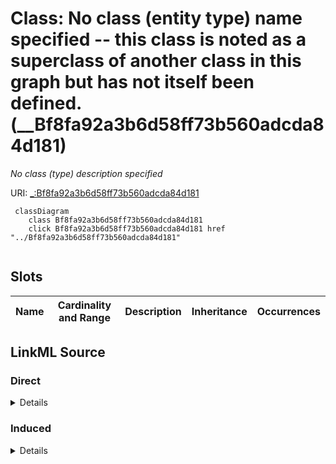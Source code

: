 

# Class: No class (entity type) name specified -- this class is noted as a superclass of another class in this graph but has not itself been defined. (__Bf8fa92a3b6d58ff73b560adcda84d181)


_No class (type) description specified_







URI: [_:Bf8fa92a3b6d58ff73b560adcda84d181](_:Bf8fa92a3b6d58ff73b560adcda84d181)






```mermaid
 classDiagram
    class Bf8fa92a3b6d58ff73b560adcda84d181
    click Bf8fa92a3b6d58ff73b560adcda84d181 href "../Bf8fa92a3b6d58ff73b560adcda84d181"
      
```




<!-- no inheritance hierarchy -->


## Slots

| Name | Cardinality and Range | Description | Inheritance | Occurrences |
| ---  | --- | --- | --- | --- |














## LinkML Source

<!-- TODO: investigate https://stackoverflow.com/questions/37606292/how-to-create-tabbed-code-blocks-in-mkdocs-or-sphinx -->

### Direct

<details>

```yaml
name: __Bf8fa92a3b6d58ff73b560adcda84d181
conforms_to: No schema conformance document specified
description: No class (type) description specified
title: No class (entity type) name specified -- this class is noted as a superclass
  of another class in this graph but has not itself been defined.
from_schema: sawgraph-kg
rank: 1000
class_uri: _:Bf8fa92a3b6d58ff73b560adcda84d181

```
</details>

### Induced

<details>

```yaml
name: __Bf8fa92a3b6d58ff73b560adcda84d181
conforms_to: No schema conformance document specified
description: No class (type) description specified
title: No class (entity type) name specified -- this class is noted as a superclass
  of another class in this graph but has not itself been defined.
from_schema: sawgraph-kg
rank: 1000
class_uri: _:Bf8fa92a3b6d58ff73b560adcda84d181

```
</details>